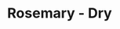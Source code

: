 ---
title: Rosemary - Dry
price: $21.90
description: Aenean lectus. Pellentesque eget nunc. Donec quis orci eget orci vehicula condimentum.
image: https://dummyimage.com/100x250.png/5fa2dd/ffffff
---